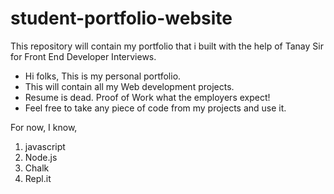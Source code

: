 # student-portfolio-website

This repository will contain my portfolio that i built with the help of Tanay Sir for Front End Developer Interviews.

- Hi folks, This is my personal portfolio.
- This will contain all my Web development projects.
- Resume is dead. Proof of Work what the employers expect!
- Feel free to take any piece of code from my projects and use it.

For now, I know,

1. javascript
2. Node.js
3. Chalk
4. Repl.it
